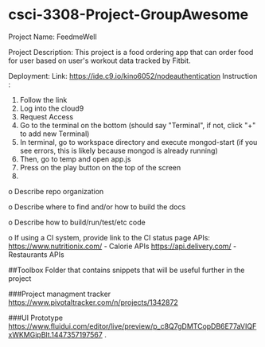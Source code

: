 # csci-3308-Project-GroupAwesome

Project Name: FeedmeWell

Project Description: 
This project is a food ordering app that can order food for user based on user's workout data tracked by Fitbit.

Deployment:
Link: https://ide.c9.io/kino6052/nodeauthentication
Instruction : 
1. Follow the link
2. Log into the cloud9
3. Request Access
4. Go to the terminal on the bottom (should say "Terminal", if not, click "+" to add new Terminal)
5. In terminal, go to workspace directory and execute mongod-start (if you see errors, this is likely because mongod is already running)
6. Then, go to temp and open app.js
7. Press on the play button on the top of the screen
8. 
o Describe	repo	organization

o Describe	where	to	find	and/or	how	to	build	the	docs

o Describe	how	to	build/run/test/etc	code

o If	using	a	CI	system,	provide	link	to	the	CI	status	page
APIs:
	https://www.nutritionix.com/ - Calorie APIs
	https://api.delivery.com/ - Restaurants APIs

##Toolbox
Folder that contains snippets that will be useful further in the project

###Project managment tracker
https://www.pivotaltracker.com/n/projects/1342872

###UI Prototype
https://www.fluidui.com/editor/live/preview/p_c8Q7gDMTCopDB6E77aVIQFxWKMGipBlt.1447357197567
.
